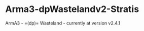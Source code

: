 Arma3-dpWastelandv2-Stratis
===========================

ArmA3 - =(dp)= Wasteland - currently at version v2.4.1
